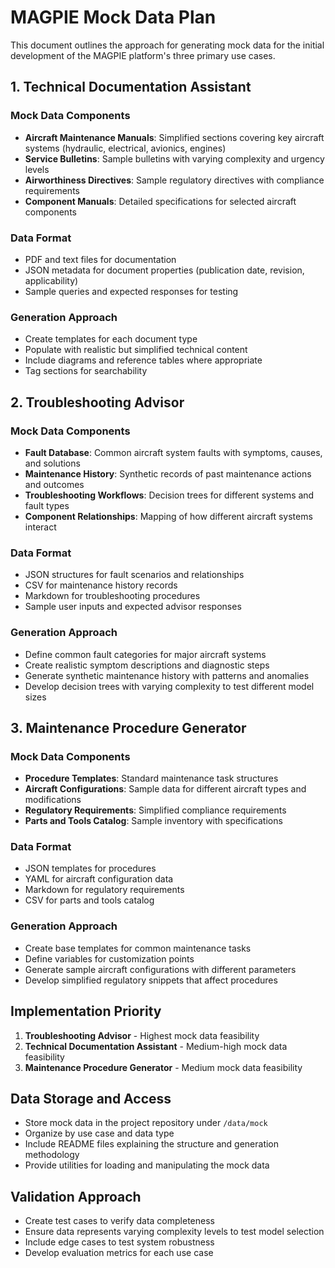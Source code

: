 # MAGPIE Mock Data Plan

This document outlines the approach for generating mock data for the initial development of the MAGPIE platform's three primary use cases.

## 1. Technical Documentation Assistant

### Mock Data Components
- **Aircraft Maintenance Manuals**: Simplified sections covering key aircraft systems (hydraulic, electrical, avionics, engines)
- **Service Bulletins**: Sample bulletins with varying complexity and urgency levels
- **Airworthiness Directives**: Sample regulatory directives with compliance requirements
- **Component Manuals**: Detailed specifications for selected aircraft components

### Data Format
- PDF and text files for documentation
- JSON metadata for document properties (publication date, revision, applicability)
- Sample queries and expected responses for testing

### Generation Approach
- Create templates for each document type
- Populate with realistic but simplified technical content
- Include diagrams and reference tables where appropriate
- Tag sections for searchability

## 2. Troubleshooting Advisor

### Mock Data Components
- **Fault Database**: Common aircraft system faults with symptoms, causes, and solutions
- **Maintenance History**: Synthetic records of past maintenance actions and outcomes
- **Troubleshooting Workflows**: Decision trees for different systems and fault types
- **Component Relationships**: Mapping of how different aircraft systems interact

### Data Format
- JSON structures for fault scenarios and relationships
- CSV for maintenance history records
- Markdown for troubleshooting procedures
- Sample user inputs and expected advisor responses

### Generation Approach
- Define common fault categories for major aircraft systems
- Create realistic symptom descriptions and diagnostic steps
- Generate synthetic maintenance history with patterns and anomalies
- Develop decision trees with varying complexity to test different model sizes

## 3. Maintenance Procedure Generator

### Mock Data Components
- **Procedure Templates**: Standard maintenance task structures
- **Aircraft Configurations**: Sample data for different aircraft types and modifications
- **Regulatory Requirements**: Simplified compliance requirements
- **Parts and Tools Catalog**: Sample inventory with specifications

### Data Format
- JSON templates for procedures
- YAML for aircraft configuration data
- Markdown for regulatory requirements
- CSV for parts and tools catalog

### Generation Approach
- Create base templates for common maintenance tasks
- Define variables for customization points
- Generate sample aircraft configurations with different parameters
- Develop simplified regulatory snippets that affect procedures

## Implementation Priority

1. **Troubleshooting Advisor** - Highest mock data feasibility
2. **Technical Documentation Assistant** - Medium-high mock data feasibility
3. **Maintenance Procedure Generator** - Medium mock data feasibility

## Data Storage and Access

- Store mock data in the project repository under `/data/mock`
- Organize by use case and data type
- Include README files explaining the structure and generation methodology
- Provide utilities for loading and manipulating the mock data

## Validation Approach

- Create test cases to verify data completeness
- Ensure data represents varying complexity levels to test model selection
- Include edge cases to test system robustness
- Develop evaluation metrics for each use case
